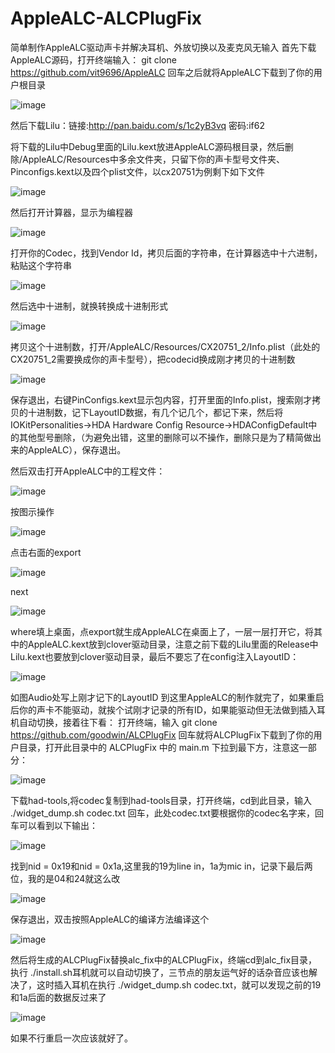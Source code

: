 # AppleALC-ALCPlugFix
简单制作AppleALC驱动声卡并解决耳机、外放切换以及麦克风无输入
首先下载AppleALC源码，打开终端输入： git clone https://github.com/vit9696/AppleALC 回车之后就将AppleALC下载到了你的用户根目录

![image](https://github.com/athlonreg/AppleALC-ALCPlugFix/raw/master/alc_screenshots/ALC-1.jpg)

然后下载Lilu：链接:http://pan.baidu.com/s/1c2yB3vq 密码:if62

将下载的Lilu中Debug里面的Lilu.kext放进AppleALC源码根目录，然后删除/AppleALC/Resources中多余文件夹，只留下你的声卡型号文件夹、Pinconfigs.kext以及四个plist文件，以cx20751为例剩下如下文件

![image](https://github.com/athlonreg/AppleALC-ALCPlugFix/raw/master/alc_screenshots/ALC-2.jpg)

然后打开计算器，显示为编程器

![image](https://github.com/athlonreg/AppleALC-ALCPlugFix/raw/master/alc_screenshots/ALC-3.jpg)

打开你的Codec，找到Vendor Id，拷贝后面的字符串，在计算器选中十六进制，粘贴这个字符串

![image](https://github.com/athlonreg/AppleALC-ALCPlugFix/raw/master/alc_screenshots/ALC-4.jpg)

然后选中十进制，就换转换成十进制形式

![image](https://github.com/athlonreg/AppleALC-ALCPlugFix/raw/master/alc_screenshots/ALC-5.jpg)

拷贝这个十进制数，打开/AppleALC/Resources/CX20751_2/Info.plist（此处的CX20751_2需要换成你的声卡型号），把codecid换成刚才拷贝的十进制数

![image](https://github.com/athlonreg/AppleALC-ALCPlugFix/raw/master/alc_screenshots/ALC-6.jpg)

保存退出，右键PinConfigs.kext显示包内容，打开里面的Info.plist，搜索刚才拷贝的十进制数，记下LayoutID数据，有几个记几个，都记下来，然后将IOKitPersonalities->HDA Hardware Config Resource->HDAConfigDefault中的其他型号删除，（为避免出错，这里的删除可以不操作，删除只是为了精简做出来的AppleALC），保存退出。

然后双击打开AppleALC中的工程文件：

![image](https://github.com/athlonreg/AppleALC-ALCPlugFix/raw/master/alc_screenshots/ALC-7.jpg)

按图示操作

![image](https://github.com/athlonreg/AppleALC-ALCPlugFix/raw/master/alc_screenshots/ALC-8.jpg)

点击右面的export

![image](https://github.com/athlonreg/AppleALC-ALCPlugFix/raw/master/alc_screenshots/ALC-9.jpg)

next

![image](https://github.com/athlonreg/AppleALC-ALCPlugFix/raw/master/alc_screenshots/ALC-10.jpg)

where填上桌面，点export就生成AppleALC在桌面上了，一层一层打开它，将其中的AppleALC.kext放到clover驱动目录，注意之前下载的Lilu里面的Release中Lilu.kext也要放到clover驱动目录，最后不要忘了在config注入LayoutID：

![image](https://github.com/athlonreg/AppleALC-ALCPlugFix/raw/master/alc_screenshots/ALC-11.jpg)

如图Audio处写上刚才记下的LayoutID 到这里AppleALC的制作就完了，如果重启后你的声卡不能驱动，就挨个试刚才记录的所有ID，如果能驱动但无法做到插入耳机自动切换，接着往下看： 打开终端，输入 git clone https://github.com/goodwin/ALCPlugFix 回车就将ALCPlugFix下载到了你的用户目录，打开此目录中的 ALCPlugFix 中的 main.m 下拉到最下方，注意这一部分：

![image](https://github.com/athlonreg/AppleALC-ALCPlugFix/raw/master/alc_screenshots/ALC-12.jpg)

下载had-tools,将codec复制到had-tools目录，打开终端，cd到此目录，输入 ./widget_dump.sh codec.txt 回车，此处codec.txt要根据你的codec名字来，回车可以看到以下输出：

![image](https://github.com/athlonreg/AppleALC-ALCPlugFix/raw/master/alc_screenshots/ALC-13.jpg)

找到nid = 0x19和nid = 0x1a,这里我的19为line in，1a为mic in，记录下最后两位，我的是04和24就这么改

![image](https://github.com/athlonreg/AppleALC-ALCPlugFix/raw/master/alc_screenshots/ALC-14.jpg)

保存退出，双击按照AppleALC的编译方法编译这个

![image](https://github.com/athlonreg/AppleALC-ALCPlugFix/raw/master/alc_screenshots/ALC-15.jpg)

然后将生成的ALCPlugFix替换alc_fix中的ALCPlugFix，终端cd到alc_fix目录，执行 ./install.sh耳机就可以自动切换了，三节点的朋友运气好的话杂音应该也解决了，这时插入耳机在执行 ./widget_dump.sh codec.txt，就可以发现之前的19和1a后面的数据反过来了

![image](https://github.com/athlonreg/AppleALC-ALCPlugFix/raw/master/alc_screenshots/ALC-16.jpg)

如果不行重启一次应该就好了。
